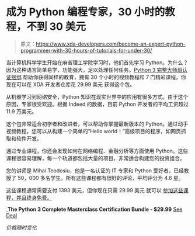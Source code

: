 # 成为 Python 编程专家，30 小时的教程，不到 30 美元

> 原文：<https://www.xda-developers.com/become-an-expert-python-programmer-with-30-hours-of-tutorials-for-under-30/>

当计算机科学学生开始在麻省理工学院学习时，他们首先学习 Python。为什么？因为这种语言简单易学，功能强大，足以处理任何任务。[Python 3 完整大师班认证捆绑](https://depot.xda-developers.com/sales/the-python-3-complete-masterclass-certification-bundle?utm_source=xda-developers.com&utm_medium=referral&utm_campaign=the-python-3-complete-masterclass-certification-bundle&utm_term=scsf-420238&utm_content=a0x1P000004sqBLQAY&scsonar=1) 帮助你获得同样的教育，拥有 30 个小时的视频教程和 7 门精彩课程。你现在可以在 XDA 开发者仓库花 29.99 美元 获得这个包。

从机器学习到网络安全，Python 知识在现实世界中的应用有很多方式。由于这个原因，专家很受欢迎。根据 Indeed 的数据，目前 Python 开发者的平均工资超过 11.9 万美元。

这个包非常适合初学者和改进者，可以帮助你掌握最新版本的 Python。通过动手视频教程，您可以从构建一个简单的“Hello world！”高级项目的程序，如网页抓取和软件开发。

通过专业课程，你还会发现如何在网络编程、金融分析等方面使用 Python。这些课程很容易理解，每一个轨道都包括大量的项目，非常适合构建您的投资组合。

您的讲师是 Mihai Teodosiu，他是一名认证的 IT 专家和 Python 爱好者，已经教授了 50，000 多名学生。所有这些课程都有很好的评论，平均评分为 4.6 星。

这些课程通常需要支付 1393 美元，但你现在只需 29.99 美元 就可以 [参加这些课程，并且终身免费。](https://depot.xda-developers.com/sales/the-python-3-complete-masterclass-certification-bundle?utm_source=xda-developers.com&utm_medium=referral&utm_campaign=the-python-3-complete-masterclass-certification-bundle&utm_term=scsf-420238&utm_content=a0x1P000004sqBLQAY&scsonar=1)

[ ](https://depot.xda-developers.com/sales/the-python-3-complete-masterclass-certification-bundle?utm_source=xda-developers.com&utm_medium=referral-cta&utm_campaign=the-python-3-complete-masterclass-certification-bundle&utm_term=scsf-420238&utm_content=a0x1P000004sqBLQAY&scsonar=1)**The Python 3 Complete Masterclass Certification Bundle - $29.99** [See Deal](https://depot.xda-developers.com/sales/the-python-3-complete-masterclass-certification-bundle?utm_source=xda-developers.com&utm_medium=referral-cta&utm_campaign=the-python-3-complete-masterclass-certification-bundle&utm_term=scsf-420238&utm_content=a0x1P000004sqBLQAY&scsonar=1)

*价格随时变化*